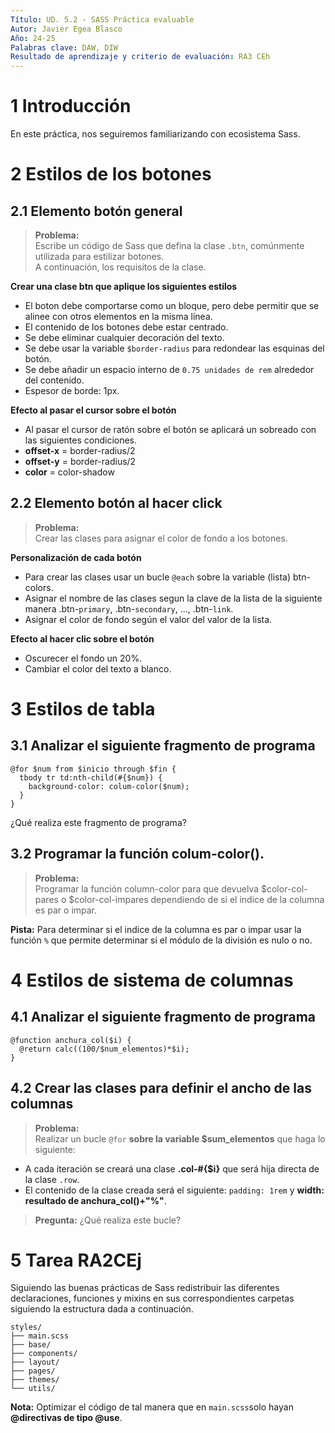 ```yaml
---
Título: UD. 5.2 - SASS Práctica evaluable 
Autor: Javier Egea Blasco
Año: 24-25
Palabras clave: DAW, DIW
Resultado de aprendizaje y criterio de evaluación: RA3 CEh 
---
```



# 1 Introducción
En este práctica, nos seguiremos familiarizando con ecosistema Sass.

# 2 Estilos de los botones 
## 2.1 Elemento botón general
>**Problema:**  
Escribe un código de Sass que defina la clase `.btn`, comúnmente utilizada para estilizar botones.  
A continuación, los requisitos de la clase.

**Crear una clase btn que aplique los siguientes estilos**
- El boton debe comportarse como un bloque, pero debe permitir que se alinee con otros elementos en la misma línea.
- El contenido de los botones debe estar centrado.
- Se debe eliminar cualquier decoración del texto.
- Se debe usar la variable `$border-radius` para redondear las esquinas del botón.
- Se debe añadir un espacio interno de `0.75 unidades de rem` alrededor del contenido.
- Espesor de borde: 1px.

**Efecto al pasar el cursor sobre el botón**  
- Al pasar el cursor de ratón sobre el botón se aplicará un sobreado con las siguientes condiciones.
- **offset-x** = border-radius/2
- **offset-y** = border-radius/2
- **color** = color-shadow

## 2.2 Elemento botón al hacer click
>**Problema:**  
Crear las clases para asignar el color de fondo a los botones.  

**Personalización de cada botón**
- Para crear las clases usar un bucle `@each` sobre la variable (lista) btn-colors.
- Asignar el nombre de las clases segun la clave de la lista de la siguiente manera .btn-`primary`, .btn-`secondary`, ..., .btn-`link`.
- Asignar el color de fondo según el valor del valor de la lista.  

**Efecto al hacer clic sobre el botón**   
- Oscurecer el fondo un 20%.
- Cambiar el color del texto a blanco.

# 3 Estilos de tabla
## 3.1 Analizar el siguiente fragmento de programa
```
@for $num from $inicio through $fin {
  tbody tr td:nth-child(#{$num}) {
    background-color: colum-color($num);
  }
}
```
¿Qué realiza este fragmento de programa?
## 3.2 Programar la función colum-color().
>**Problema:**  
Programar la función column-color para que devuelva $color-col-pares o  $color-col-impares dependiendo de si el indice de la columna es par o impar.  

**Pista:** Para determinar si el indice de la columna es par o impar usar la función `%` que permite determinar si el módulo de la división es nulo o no.

# 4 Estilos de sistema de columnas 
## 4.1 Analizar el siguiente fragmento de programa
```
@function anchura_col($i) {
  @return calc((100/$num_elementos)*$i); 
}
```

## 4.2 Crear las clases para definir el ancho de las columnas
>**Problema:**  
Realizar un bucle `@for` **sobre la variable $sum_elementos** que haga lo siguiente:
 - A cada iteración se creará una clase **.col-#{$i}** que será hija directa de la clase `.row`.
 - El contenido de la clase creada será el siguiente: `padding: 1rem` y **width: resultado de anchura_col()+"%"**.
   
>**Pregunta:** ¿Qué realiza este bucle?  


# 5 Tarea RA2CEj
Siguiendo las buenas prácticas de Sass redistribuir las diferentes declaraciones, funciones y mixins en sus correspondientes carpetas siguiendo la estructura dada a continuación. 
```
styles/  
├── main.scss
├── base/  
├── components/  
├── layout/  
├── pages/  
├── themes/  
└── utils/  
```
**Nota:** Optimizar el código de tal manera que en `main.scss`solo hayan **@directivas de tipo @use**.
